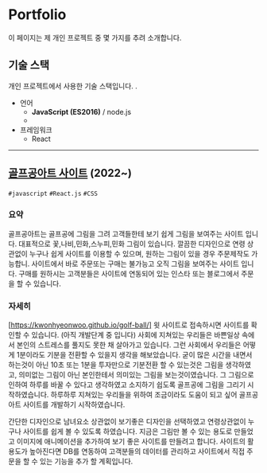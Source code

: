 # Portfolio

이 페이지는 제 개인 프로젝트 중 몇 가지를 추려 소개합니다.

## 기술 스택

개인 프로젝트에서 사용한 기술 스택입니다. .

- 언어
  - **JavaScript (ES2016)** / node.js
  - 
- 프레임워크
  - React

***


## [골프공아트 사이트](https://github.com/geeksbaek/pokedex) (2022~)


 `#javascript` `#React.js` `#CSS` 

### 요약

골프공아트는 골프공에 그림을 그려 고객들한테 보기 쉽게 그림을 보여주는 사이트 입니다. 대표적으로 
꽃,나비,민화,스누피,민화 그림이 있습니다. 깔끔한 디자인으로 연령 상관없이 누구나 쉽게 사이트를 이용할 수 있으며,
원하는 그림이 있을 경우 주문제작도 가능합니. 사이트에서 바로 주문또는 구매는 불가능고 오직 그림을 보여주는 사이트 입니다.
구매를 원하시는 고객분들은 사이트에 연동되어 있는 인스타 또는 블로그에서 주문을 할 수 있습니다.


### 자세히

[https://kwonhyeonwoo.github.io/golf-ball/]
윗 사이트로 접속하시면 사이트를 확인할 수 있습니다.
(아직 개발단계 중 입니다)
사회에 지쳐있는 우리들은 바쁜일상 속에서 본인의 스트레스를 풀지도 못한 채 살아가고 있습니다.
그런 사회에서 우리들은 어떻게 1분이라도 기분을 전환할 수 있을지 생각을 해보았습니다. 굳이 많은 시간을 내면서
하는것이 아닌 10초 또는 1분을 투자만으로 기분전환 할 수 있는것은 그림을 생각하였고, 의미없는 그림이 아닌 본인한테서
의미있는 그림을 보는것이였습니다. 그 그림으로 인하여 하루를 바꿀 수 있다고 생각하였고 소지하기 쉽도록 골프공에 그림을 그리기 시작하였습니다.
하루하루 지쳐있는 우리들을 위하여 조금이라도 도움이 되고 싶어 골프공아트 사이트를 개발하기 시작하였습니다.

간단한 디자인으로 남녀요소 상관없이 보기좋은 디자인을 선택하였고 연령상관없이 누구나 사이트를 쉽게 볼 수 있도록 하였습니다. 
지금은 그림만 볼 수 있는 용도로 만들었고 이미지에 애니메이션을 추가하여 보기 좋은 사이트를 만들려고 합니다.
사이트의 활용도가 높아진다면 DB를 연동하여 고객분들의 데이터를 관리하고 사이트에서 직접 주문을 할 수 있는 기능을 추가 할 계획입니다. 
